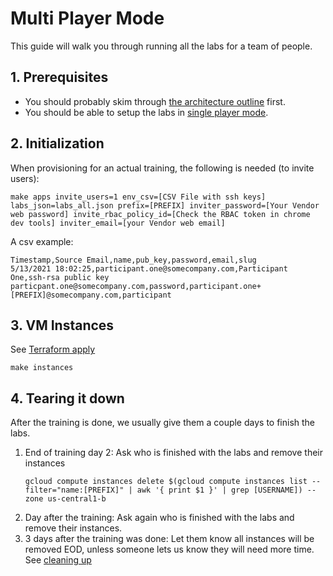 Multi Player Mode
======================


This guide will walk you through running all the labs for a team of people.

## 1. Prerequisites


+ You should probably skim through [the architecture outline](./01-architecture.md) first.
+ You should be able to setup the labs in [single player mode](./02-single-player.md).

## 2. Initialization

When provisioning for an actual training, the following is needed (to invite users):

```(shell)
make apps invite_users=1 env_csv=[CSV File with ssh keys] labs_json=labs_all.json prefix=[PREFIX] inviter_password=[Your Vendor web password] invite_rbac_policy_id=[Check the RBAC token in chrome dev tools] inviter_email=[your Vendor web email]
```

A csv example:
```csv
Timestamp,Source Email,name,pub_key,password,email,slug
5/13/2021 18:02:25,participant.one@somecompany.com,Participant One,ssh-rsa public key particpant.one@somecompany.com,password,participant.one+[PREFIX]@somecompany.com,participant
```

## 3. VM Instances

See [Terraform apply](./02-single-player.md#6-terraform-apply)
```shell
make instances
```

## 4. Tearing it down

After the training is done, we usually give them a couple days to finish the labs.
1. End of training day 2: Ask who is finished with the labs and remove their instances
    ```shell
    gcloud compute instances delete $(gcloud compute instances list --filter="name:[PREFIX]" | awk '{ print $1 }' | grep [USERNAME]) --zone us-central1-b
    ```
1. Day after the training: Ask again who is finished with the labs and remove their instances.
1. 3 days after the training was done: Let them know all instances will be removed EOD, unless someone lets us know they will need more time. See [cleaning up](./02-single-player.md#10-cleaning-up) 